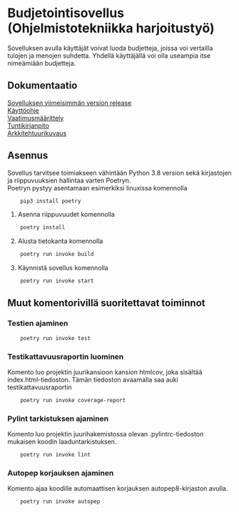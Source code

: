 # Budjetointisovellus (Ohjelmistotekniikka harjoitustyö)

Sovelluksen avulla käyttäjät voivat luoda budjetteja, joissa voi vertailla tulojen ja menojen suhdetta.
Yhdellä käyttäjällä voi olla useampia itse nimeämiään budjetteja.

## Dokumentaatio
[Sovelluksen viimeisimmän version release](https://github.com/mmoila/ot-harjoitustyo/releases/tag/viikko6)<br>
[Käyttöohje](https://github.com/mmoila/ot-harjoitustyo/tree/master/dokumentaatio/kayttoohje.md)<br>
[Vaatimusmäärittely](https://github.com/mmoila/ot-harjoitustyo/tree/master/dokumentaatio/vaatimusmaarittely.md)<br>
[Tuntikirjanpito](https://github.com/mmoila/ot-harjoitustyo/tree/master/dokumentaatio/tuntikirjanpito.md)<br>
[Arkkitehtuurikuvaus](https://github.com/mmoila/ot-harjoitustyo/tree/master/dokumentaatio/arkkitehtuuri.md)

## Asennus

Sovellus tarvitsee toimiakseen vähintään Python 3.8 version sekä kirjastojen ja riippuvuuksien hallintaa varten Poetryn.<br>
Poetryn pystyy asentamaan esimerkiksi linuxissa komennolla<br>
```bash
    pip3 install poetry
```

1. Asenna riippuvuudet komennolla<br>
```bash
    poetry install
```

2. Alusta tietokanta komennolla<br>
```bash
    poetry run invoke build
```

3. Käynnistä sovellus komennolla<br>
```bash
    poetry run invoke start
```

## Muut komentorivillä suoritettavat toiminnot

### Testien ajaminen

```bash
    poetry run invoke test
```

### Testikattavuusraportin luominen
Komento luo projektin juurikansioon kansion htmlcov, joka sisältää index.html-tiedoston. 
Tämän tiedoston avaamalla saa auki testikattavuusraportin

```bash
    poetry run invoke coverage-report
```

### Pylint tarkistuksen ajaminen
Komento luo projektin juurihakemistossa olevan .pylintrc-tiedoston mukaisen koodin laaduntarkistuksen.

```bash
    poetry run invoke lint
```

### Autopep korjauksen ajaminen
Komento ajaa koodille automaattisen korjauksen autopep8-kirjaston avulla.

```bash
    poetry run invoke autopep
```

